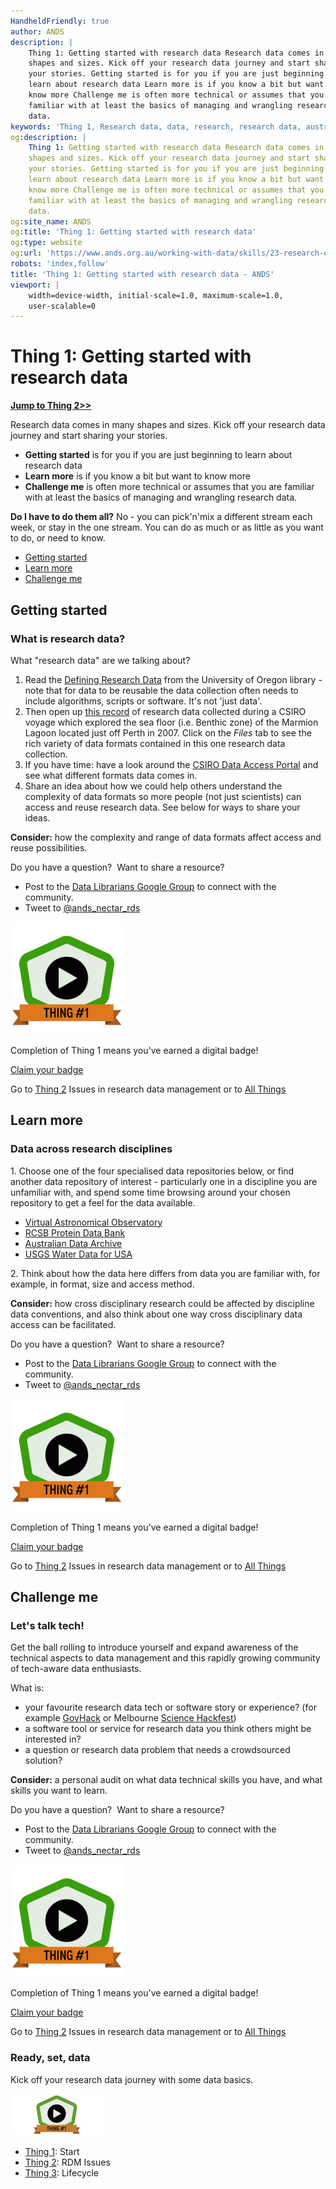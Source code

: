 ```yaml
---
HandheldFriendly: true
author: ANDS
description: |
    Thing 1: Getting started with research data Research data comes in many
    shapes and sizes. Kick off your research data journey and start sharing
    your stories. Getting started is for you if you are just beginning to
    learn about research data Learn more is if you know a bit but want to
    know more Challenge me is often more technical or assumes that you are
    familiar with at least the basics of managing and wrangling research
    data.
keywords: 'Thing 1, Research data, data, research, research data, australia'
og:description: |
    Thing 1: Getting started with research data Research data comes in many
    shapes and sizes. Kick off your research data journey and start sharing
    your stories. Getting started is for you if you are just beginning to
    learn about research data Learn more is if you know a bit but want to
    know more Challenge me is often more technical or assumes that you are
    familiar with at least the basics of managing and wrangling research
    data.
og:site_name: ANDS
og:title: 'Thing 1: Getting started with research data'
og:type: website
og:url: 'https://www.ands.org.au/working-with-data/skills/23-research-data-things/all23/thing-1'
robots: 'index,follow'
title: 'Thing 1: Getting started with research data - ANDS'
viewport: |
    width=device-width, initial-scale=1.0, maximum-scale=1.0,
    user-scalable=0
---
```

# Thing 1: Getting started with research data

**[Jump to Thing 2&gt;&gt;](thing-2.md)**

Research data comes in many shapes and sizes. Kick off your research
data journey and start sharing your stories.

-   **Getting started** is for you if you are just beginning to learn
    about research data
-   **Learn more** is if you know a bit but want to know more
-   **Challenge me** is often more technical or assumes that you are
    familiar with at least the basics of managing and wrangling research
    data.

**Do I have to do them all?** No - you can pick'n'mix a different stream
each week, or stay in the one stream. You can do as much or as little as
you want to do, or need to know.

* [Getting started](#getting-started)
* [Learn more](#learn-more)
* [Challenge me](#challenge-me)

## Getting started

### What is research data?

What "research data" are we talking about?

1.  Read the [Defining Research
    Data](https://library.uoregon.edu/datamanagement/datadefined) from
    the University of Oregon library - note that for data to be reusable
    the data collection often needs to include algorithms, scripts or
    software. It's not 'just data'.
2.  Then open up [this record](http://doi.org/10.4225/08/51145B02F20A8)
    of research data collected during a CSIRO voyage which explored the
    sea floor (i.e. Benthic zone) of the Marmion Lagoon located just off
    Perth in 2007. Click on the *Files* tab to see the rich variety of
    data formats contained in this one research data collection.
3.  If you have time: have a look around the [CSIRO Data Access
    Portal](https://data.csiro.au/) and see what different formats data
    comes in.
4.  Share an idea about how we could help others understand the
    complexity of data formats so more people (not just scientists) can
    access and reuse research data. See below for ways to share your
    ideas.

**Consider:** how the complexity and range of data formats affect access
and reuse possibilities.

Do you have a question?  Want to share a resource?

-   Post to the [Data Librarians Google Group](https://plus.google.com/u/0/communities/105455769899183786145)
    to connect with the community.
-   Tweet to [@ands\_nectar\_rds](http://twitter.com/ands_nectar_rds "ANDS Nectar RDS on Twitter")

![thing1 credly badge](../images/Badge-thing1.png)

Completion of Thing 1 means you've earned a digital badge!

[Claim your badge](https://credly.com/claim/65861/085-033C-95D)

Go to [Thing 2](thing-2.md "thing 2")
Issues in research data management or to [All Things](index.md)

## Learn more

### Data across research disciplines

1\. Choose one of the four specialised data repositories below, or find
another data repository of interest - particularly one in a discipline
you are unfamiliar with, and spend some time browsing around your chosen
repository to get a feel for the data available.

-   [Virtual Astronomical
    Observatory](http://www.virtualobservatory.org/)
-   [RCSB Protein Data Bank](http://www.rcsb.org/pdb/home/home.do)
-   [Australian Data Archive](https://www.ada.edu.au/)
-   [USGS Water Data for USA](http://waterdata.usgs.gov/nwis)

2\. Think about how the data here differs from data you are familiar
with, for example, in format, size and access method.

**Consider:** how cross disciplinary research could be affected by
discipline data conventions, and also think about one way cross
disciplinary data access can be facilitated.

Do you have a question?  Want to share a resource?

-   Post to the [Data Librarians Google Group](https://plus.google.com/u/0/communities/105455769899183786145)
    to connect with the community.
-   Tweet to [@ands\_nectar\_rds](http://twitter.com/ands_nectar_rds "ANDS Nectar RDS on Twitter")

![thing1 credly badge](../images/Badge-thing1.png)

Completion of Thing 1 means you've earned a digital badge!

[Claim your badge](https://credly.com/claim/65861/085-033C-95D)

Go to [Thing 2](thing-2.md "thing 2")
Issues in research data management or to [All Things](index.md)

## Challenge me

### Let's talk tech!

Get the ball rolling to introduce yourself and expand awareness of the
technical aspects to data management and this rapidly growing community
of tech-aware data enthusiasts.

What is:

-   your favourite research data tech or software story or experience?
    (for example [GovHack](https://www.govhack.org/) or Melbourne
    [Science Hackfest](http://sciencehackau.github.io/melbourne/))
-   a software tool or service for research data you think others might
    be interested in?
-   a question or research data problem that needs a crowdsourced
    solution?

**Consider:** a personal audit on what data technical skills you have,
and what skills you want to learn.

Do you have a question?  Want to share a resource?

-   Post to the [Data Librarians Google Group](https://plus.google.com/u/0/communities/105455769899183786145)
    to connect with the community.
-   Tweet to [@ands\_nectar\_rds](http://twitter.com/ands_nectar_rds "ANDS Nectar RDS on Twitter")

![thing1 credly badge](../images/Badge-thing1.png)

Completion of Thing 1 means you've earned a digital badge!

[Claim your badge](https://credly.com/claim/65861/085-033C-95D)

Go to [Thing 2](thing-2.md)
Issues in research data management or to [All Things](index.md)

### Ready, set, data

Kick off your research data journey with some data basics.

![23T-Badge Thing 1](../images/23T-Badge-thing1.png)

* [Thing 1](thing-1.md "Thing 1"): Start
* [Thing 2](thing-2.md "Thing 2"): RDM Issues
* [Thing 3](thing-3.md "Thing 3"): Lifecycle

